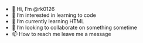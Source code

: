 - 👋 Hi, I’m @rk0126
- 👀 I’m interested in learning to code
- 🌱 I’m currently learning HTML
- 💞️ I’m looking to collaborate on something sometime
- 📫 How to reach me leave me a message

<!---
rk0126/rk0126 is a ✨ special ✨ repository because its `README.md` (this file) appears on your GitHub profile.
You can click the Preview link to take a look at your changes.
--->
